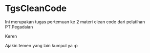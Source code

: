 # TgsCleanCode
Ini merupakan tugas pertemuan ke 2 materi clean code dari pelatihan PT.Pegadaian

Keren 

Ajakin temen yang lain kumpul ya :p
